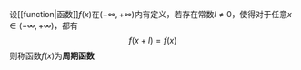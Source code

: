 设[[function|函数]]$f(x)$在$(-\infty,+\infty)$内有定义，若存在常数$l\ne0$，使得对于任意$x\in(-\infty,+\infty)$，都有
$$f(x+l)=f(x)$$
则称函数$f(x)$为**周期函数**